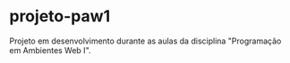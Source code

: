 # projeto-paw1
Projeto em desenvolvimento durante as aulas da disciplina "Programação em Ambientes Web I".
